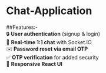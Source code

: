 ﻿# Chat-Application
 
 ##Features:-<br>
🔒 **User authentication** (signup & login)  
💬 **Real-time 1:1 chat** with Socket.IO  
✉️ **Password reset via email OTP**  
✅ **OTP verification** for added security  
📱 **Responsive React UI**  



